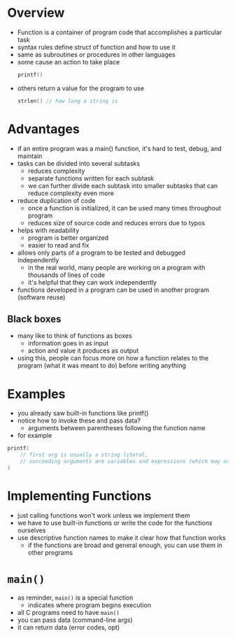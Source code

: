 # Overview
- Function is a container of program code that accomplishes a particular task
- syntax rules define struct of function and how to use it
- same as subroutines or procedures in other languages
- some cause an action to take place
    ```c
    printf()
    ```
- others return a value for the program to use
    ```c
    strlen() // how long a string is
    ```
# Advantages
- if an entire program was a main() function, it's hard to test, debug, and maintain
- tasks can be divided into several subtasks
    - reduces complexity
    - separate functions written for each subtask
    - we can further divide each subtask into smaller subtasks that can reduce complexity even more
- reduce duplication of code
    - once a function is initialized, it can be used many times throughout program
    - reduces size of source code and reduces errors due to typos
- helps with readability
    - program is better organized
    - easier to read and fix
- allows only parts of a program to be tested and debugged independently
    - in the real world, many people are working on a program with thousands of lines of code
    - it's helpful that they can work independently
- functions developed in a program can be used in another program (software reuse)
## Black boxes
- many like to think of functions as boxes
    - information goes in as input
    - action and value it produces as output
- using this, people can focus more on how a function relates to the program (what it was meant to do) before writing anything

# Examples
- you already saw built-in functions like printf()
- notice how to invoke these and pass data?
    - arguments between parentheses following the function name
- for example
```c
printf(
    // first arg is usually a string literal,
    // succeeding arguments are variables and expressions (which may or may not exist)
)
```
# Implementing Functions
- just calling functions won't work unless we implement them
- we have to use built-in functions or write the code for the functions ourselves
- use descriptive function names to make it clear how that function works
    - if the functions are broad and general enough, you can use them in other programs

# `main()`
- as reminder, `main()` is a special function
    - indicates where program begins execution
- all C programs need to have `main()`
- you can pass data (command-line args)
- it can return data (error codes, opt)